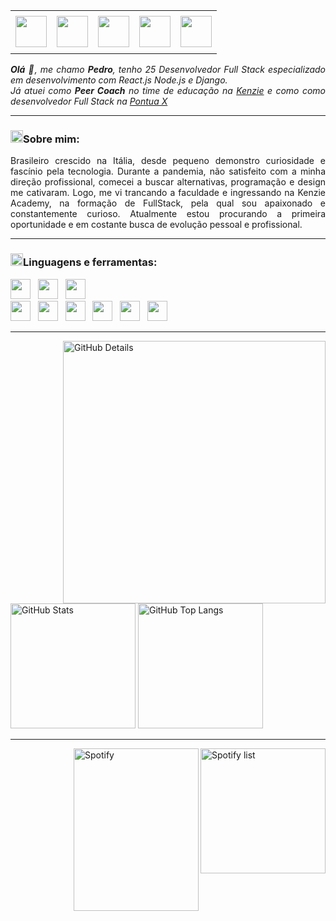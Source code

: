 <div>
<table>
<tr>
 <td align="center" colspan="11"></td>
</tr> 
<tr>
<td><a href="https://github.com/pedrooli98" target="_blank"><img src="https://github.com/joaopauloaramuni/joaopauloaramuni/blob/master/img/github.png?raw=true" width="50px" height="50px"/></a>
</td>
<td><a href="mailto:pedroblizz@outloo.com" target="_blank"><img src="https://github.com/joaopauloaramuni/joaopauloaramuni/blob/master/img/gmail.png?raw=true" width="50px" height="50px"/></a>
</td>
<td><a href="https://wa.me/5562993082020" target="_blank"><img src="https://github.com/joaopauloaramuni/joaopauloaramuni/blob/master/img/wpp.png?raw=true" width="50px" height="50px"/></a>
</td>
<td><a href="https://www.linkedin.com/in/pedro-oliveira-bb9bb722b/" target="_blank"><img src="https://github.com/joaopauloaramuni/joaopauloaramuni/blob/master/img/linkedin.png?raw=true" width="50px" height="50px"/></a>
</td>
<td> <a href="https://discordapp.com/users/" target="_blank"><img src="https://github.com/joaopauloaramuni/joaopauloaramuni/blob/master/img/discord.png?raw=true" width="50px" height="50px"/></a>
</td>
</tr>
<tr>
 <td align="center" colspan="11"></td>
</tr> 
</table>

</div>
<div align="justify">
<i><b>Olá</b> 👋, me chamo <b>Pedro</b>, tenho 25 Desenvolvedor Full Stack especializado em desenvolvimento com React.js Node.js e Django.</i><br /><i>Já atuei como <b>Peer Coach</b> no time de educação na <a href="https://kenzie.com.br" target="_blank">Kenzie</a> e como como desenvolvedor Full Stack na <a href="https://pontuax.com.br/" target="_blank">Pontua X</a></i>
</div>

-----

### <img height="20" src="https://raw.githubusercontent.com/innng/innng/master/assets/soulgem-sayaka.gif"/>Sobre mim:

<div align="justify">
Brasileiro crescido na Itália, desde pequeno demonstro curiosidade e fascínio pela tecnologia.
Durante a pandemia, não satisfeito com a minha direção profissional, comecei a buscar alternativas, programação e design me cativaram. Logo, me vi trancando a faculdade e ingressando na Kenzie Academy, 
na formação de FullStack, pela qual sou apaixonado e constantemente curioso. Atualmente estou procurando a primeira oportunidade e em costante busca de evolução pessoal e profissional.<br>
</div>

-----

<div>


### <img height="20" src="https://raw.githubusercontent.com/innng/innng/master/assets/soulgem-sayaka.gif"/>Linguagens e ferramentas:
 
<code><a href="https://www.w3schools.com/html/" target="_blank"><img width="32" height="32" src="https://github.com/joaopauloaramuni/joaopauloaramuni/blob/master/img/html.svg"/></a></code>
&nbsp; 
<code><a href="https://www.w3schools.com/css/" target="_blank"><img width="32" height="32" src="https://github.com/joaopauloaramuni/joaopauloaramuni/blob/master/img/css.svg"/></a></code>
&nbsp; 
<code><a href="https://www.w3schools.com/js/" target="_blank"><img width="32" height="32" src="https://github.com/joaopauloaramuni/joaopauloaramuni/blob/master/img/js.png"/></a></code>
&nbsp;  
<code><a href="https://www.postgresql.org/" target="_blank"><img width="32" height="32" src="https://github.com/joaopauloaramuni/joaopauloaramuni/blob/master/img/postgresql.png"/></a></code>
&nbsp; 
<code><a href="https://www.mongodb.com/pt-br" target="_blank"><img width="32" height="32" src="https://github.com/joaopauloaramuni/joaopauloaramuni/blob/master/img/mongodb.png"/></a></code>
&nbsp; 
<code><a href="https://nodejs.org/en/" target="_blank"><img width="32" height="32" src="https://github.com/joaopauloaramuni/joaopauloaramuni/blob/master/img/nodejs.png"/></a></code>
&nbsp; 
<code><a href="https://www.docker.com/" target="_blank"><img width="32" height="32" src="https://github.com/joaopauloaramuni/joaopauloaramuni/blob/master/img/docker.png"/></a></code>
&nbsp; 
<code><a href="https://www.heroku.com/" target="_blank"><img width="32" height="32" src="https://github.com/joaopauloaramuni/joaopauloaramuni/blob/master/img/heroku.png"/></a></code>
&nbsp; 
<code><a href="https://code.visualstudio.com/" target="_blank"><img width="32" height="32" src="https://github.com/joaopauloaramuni/joaopauloaramuni/blob/master/img/vs.png"/></a></code>
</div>

------

<div>
<img align="right" alt="GitHub Details" width="420px" src="http://github-profile-summary-cards.vercel.app/api/cards/profile-details?username=pedrooli98&theme=github_dark"/>
<!--- <img alt="GitHub Commits" width="200px" src="http://github-profile-summary-cards.vercel.app/api/cards/productive-time?username=joaopauloaramuni&theme=github_dark"/> -->
<img alt="GitHub Stats" width="200px" src="http://github-profile-summary-cards.vercel.app/api/cards/stats?username=pedrooli98&theme=github_dark"/>
<img alt="GitHub Top Langs" width="200px" src="http://github-profile-summary-cards.vercel.app/api/cards/repos-per-language?username=pedrooli98&theme=github_dark"/>
</div>

------

<div>
<img align="right" alt="Spotify list" width="200px" src="https://spotify-recently-played-readme.vercel.app/api?user=12142836354&count=8"/>
<img align="right" alt="Spotify" width="200px" height="260px" src="https://spotify-github-profile.vercel.app/api/view?uid=12142836354&cover_image=true&theme=default"/>
</div>
<div>
